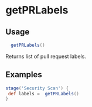 # getPRLabels

## Usage

```groovy
  getPRLabels()
```

Returns list of pull request labels.

## Examples

```groovy
stage('Security Scan') {
 def labels =  getPRLabels()
}
```
